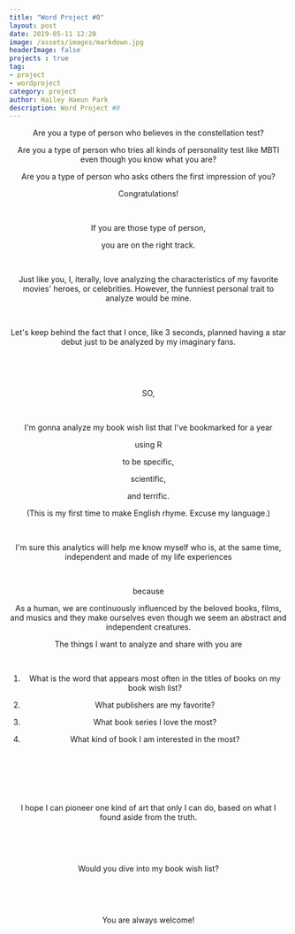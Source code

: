 ```yaml
---
title: "Word Project #0"
layout: post
date: 2019-05-11 12:20
image: /assets/images/markdown.jpg
headerImage: false
projects : true
tag:
- project
- wordproject
category: project
author: Hailey Haeun Park
description: Word Project #0
---
```


<div style="text-align: center">
Are you a type of person who believes in the constellation test?

Are you a type of person who tries all kinds of personality test like MBTI even though you know what you are?

Are you a type of person who asks others the first impression of you?

Congratulations!

​

If you are those type of person,

you are on the right track.

​

Just like you, I, iterally, love analyzing the characteristics of my favorite movies' heroes, or celebrities. However, the funniest personal trait to analyze would be mine.

​

Let's keep behind the fact that I once, like 3 seconds, planned having a star debut just to be analyzed by my imaginary fans.

​

​

SO,

​

I'm gonna analyze my book wish list that I've bookmarked for a year

using R

to be specific,

scientific,

and terrific.

(This is my first time to make English rhyme. Excuse my language.)

​

I'm sure this analytics will help me know myself who is, at the same time, independent and made of my life experiences

​

because



As a human, we are continuously influenced by the beloved books, films, and musics and they make ourselves even though we seem an abstract and independent creatures.  


The things I want to analyze and share with you are

​

1. What is the word that appears most often in the titles of books on my book wish list?

2. What publishers are my favorite?

3. What book series I love the most?

4. What kind of book I am interested in the most?

​

​

​

I hope I can pioneer one kind of art that only I can do, based on what I found aside from the truth.

​

​

Would you dive into my book wish list?

​

​

You are always welcome!

​</div>
